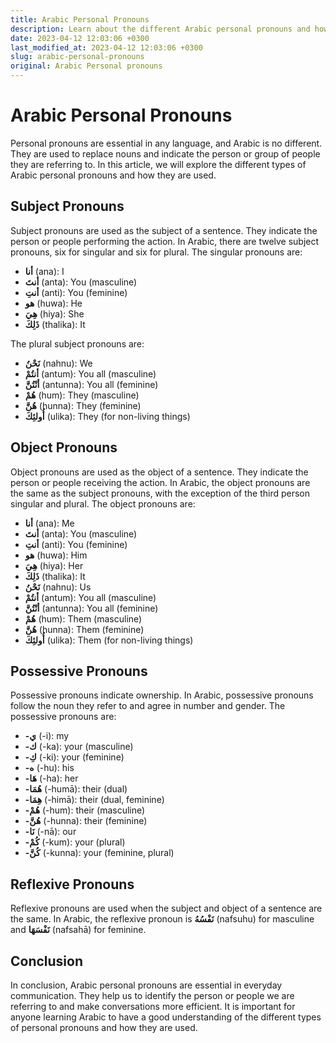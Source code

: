 ```yaml
---
title: Arabic Personal Pronouns
description: Learn about the different Arabic personal pronouns and how they are used in the Arabic language.
date: 2023-04-12 12:03:06 +0300
last_modified_at: 2023-04-12 12:03:06 +0300
slug: arabic-personal-pronouns
original: Arabic Personal pronouns
---
```

# Arabic Personal Pronouns

Personal pronouns are essential in any language, and Arabic is no different. They are used to replace nouns and indicate the person or group of people they are referring to. In this article, we will explore the different types of Arabic personal pronouns and how they are used.

## Subject Pronouns

Subject pronouns are used as the subject of a sentence. They indicate the person or people performing the action. In Arabic, there are twelve subject pronouns, six for singular and six for plural. The singular pronouns are:

- **أنا** (ana): I
- **أنتَ** (anta): You (masculine)
- **أنتِ** (anti): You (feminine)
- **هو** (huwa): He
- **هِيَ** (hiya): She
- **ذَلِكَ** (thalika): It

The plural subject pronouns are:

- **نَحْنُ** (nahnu): We
- **أنتُمْ** (antum): You all (masculine)
- **أنْتُنَّ** (antunna): You all (feminine)
- **هُمْ** (hum): They (masculine)
- **هُنَّ** (hunna): They (feminine)
- **أُولئِكَ** (ulika): They (for non-living things)

## Object Pronouns

Object pronouns are used as the object of a sentence. They indicate the person or people receiving the action. In Arabic, the object pronouns are the same as the subject pronouns, with the exception of the third person singular and plural. The object pronouns are:

- **أنا** (ana): Me
- **أنتَ** (anta): You (masculine)
- **أنتِ** (anti): You (feminine)
- **هو** (huwa): Him
- **هِيَ** (hiya): Her
- **ذَلِكَ** (thalika): It
- **نَحْنُ** (nahnu): Us
- **أنتُمْ** (antum): You all (masculine)
- **أنْتُنَّ** (antunna): You all (feminine)
- **هُمْ** (hum): Them (masculine)
- **هُنَّ** (hunna): Them (feminine)
- **أُولئِكَ** (ulika): Them (for non-living things)

## Possessive Pronouns

Possessive pronouns indicate ownership. In Arabic, possessive pronouns follow the noun they refer to and agree in number and gender. The possessive pronouns are:

- **-ي** (-i): my
- **-ك** (-ka): your (masculine)
- **-كِ** (-ki): your (feminine)
- **-ه** (-hu): his
- **-هَا** (-ha): her
- **-هُمَا** (-humā): their (dual)
- **-هِمَا** (-himā): their (dual, feminine)
- **-هُمْ** (-hum): their (masculine)
- **-هُنَّ** (-hunna): their (feminine)
- **-نَا** (-nā): our
- **-كُمْ** (-kum): your (plural)
- **-كُنَّ** (-kunna): your (feminine, plural)

## Reflexive Pronouns

Reflexive pronouns are used when the subject and object of a sentence are the same. In Arabic, the reflexive pronoun is **نَفْسُهُ** (nafsuhu) for masculine and **نَفْسَهَا** (nafsahā) for feminine.

## Conclusion

In conclusion, Arabic personal pronouns are essential in everyday communication. They help us to identify the person or people we are referring to and make conversations more efficient. It is important for anyone learning Arabic to have a good understanding of the different types of personal pronouns and how they are used.